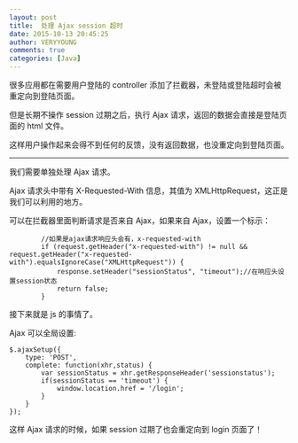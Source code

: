 ```yaml
---
layout: post
title:	处理 Ajax session 超时
date: 2015-10-13 20:45:25
author: VERYYOUNG
comments: true
categories: [Java]
---
```


很多应用都在需要用户登陆的 controller 添加了拦截器，未登陆或登陆超时会被重定向到登陆页面。

但是长期不操作 session 过期之后，执行 Ajax 请求，返回的数据会直接是登陆页面的 html 文件。

这样用户操作起来会得不到任何的反馈，没有返回数据，也没重定向到登陆页面。

<!-- more -->

----------

我们需要单独处理 Ajax 请求。

Ajax 请求头中带有 X-Requested-With 信息，其值为 XMLHttpRequest，这正是我们可以利用的地方。


可以在拦截器里面判断请求是否来自 Ajax，如果来自 Ajax，设置一个标示：

            //如果是ajax请求响应头会有，x-requested-with
            if (request.getHeader("x-requested-with") != null && request.getHeader("x-requested-with").equalsIgnoreCase("XMLHttpRequest")) {
                response.setHeader("sessionStatus", "timeout");//在响应头设置session状态
                return false;
            }
			


接下来就是 js 的事情了。

Ajax 可以全局设置:

	$.ajaxSetup({  
		type: 'POST',  
		complete: function(xhr,status) {  
			var sessionStatus = xhr.getResponseHeader('sessionstatus');  
			if(sessionStatus == 'timeout') {  
				window.location.href = '/login';              
			}  
		}  
	});
	
	
这样 Ajax 请求的时候，如果 session 过期了也会重定向到 login 页面了！
